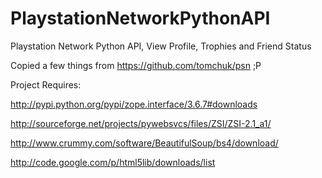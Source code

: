 PlaystationNetworkPythonAPI
===========================

Playstation Network Python API, View Profile, Trophies and Friend Status

Copied a few things from https://github.com/tomchuk/psn ;P

Project Requires:

http://pypi.python.org/pypi/zope.interface/3.6.7#downloads

http://sourceforge.net/projects/pywebsvcs/files/ZSI/ZSI-2.1_a1/

http://www.crummy.com/software/BeautifulSoup/bs4/download/

http://code.google.com/p/html5lib/downloads/list